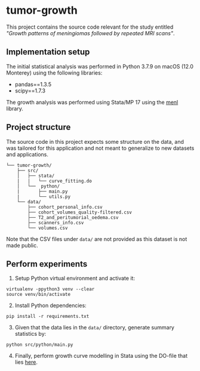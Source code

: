 # tumor-growth
This project contains the source code relevant for the study entitled _"Growth patterns of meningiomas followed by repeated MRI scans"_.

## Implementation setup

The initial statistical analysis was performed in Python 3.7.9 on macOS (12.0 Monterey) using the following libraries:
* pandas==1.3.5
* scipy==1.7.3

The growth analysis was performed using Stata/MP 17 using the [menl](https://www.stata.com/manuals/memenl.pdf) library.

## Project structure

The source code in this project expects some structure on the data, and was tailored for this application and not meant to generalize to new datasets and applications.

    └── tumor-growth/
        ├── src/
        │   ├── stata/
        |   |   └── curve_fitting.do
        │   └──  python/
        |       ├── main.py
        |       └── utils.py
        └── data/
            ├── cohort_personal_info.csv
            ├── cohort_volumes_quality-filtered.csv
            ├── T2_and_peritumorial_oedema.csv
            ├── scanners_info.csv
            └── volumes.csv

Note that the CSV files under `data/` are not provided as this dataset is not made public.

## Perform experiments

1. Setup Python virtual environment and activate it:
```
virtualenv -ppython3 venv --clear
source venv/bin/activate
```

2. Install Python dependencies:
```
pip install -r requirements.txt
```

3. Given that the data lies in the `data/` directory, generate summary statistics by:
```
python src/python/main.py
```

4. Finally, perform growth curve modelling in Stata using the DO-file that lies [here](src/stata/curve_fitting.do).
